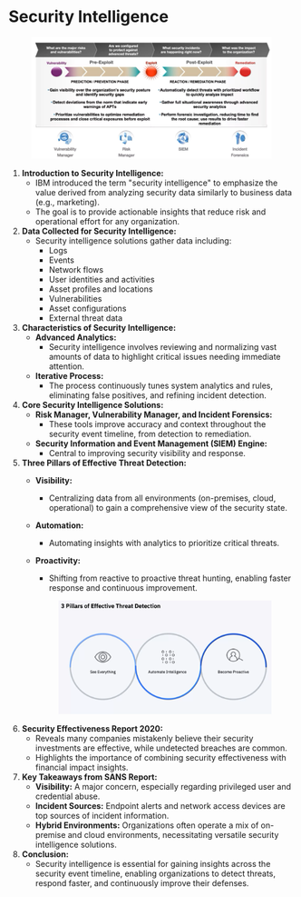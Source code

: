 # Security Intelligence

<figure><img src="../.gitbook/assets/image (40).png" alt=""><figcaption></figcaption></figure>

1. **Introduction to Security Intelligence:**
   * IBM introduced the term "security intelligence" to emphasize the value derived from analyzing security data similarly to business data (e.g., marketing).
   * The goal is to provide actionable insights that reduce risk and operational effort for any organization.
2. **Data Collected for Security Intelligence:**
   * Security intelligence solutions gather data including:
     * Logs
     * Events
     * Network flows
     * User identities and activities
     * Asset profiles and locations
     * Vulnerabilities
     * Asset configurations
     * External threat data
3. **Characteristics of Security Intelligence:**
   * **Advanced Analytics:**
     * Security intelligence involves reviewing and normalizing vast amounts of data to highlight critical issues needing immediate attention.
   * **Iterative Process:**
     * The process continuously tunes system analytics and rules, eliminating false positives, and refining incident detection.
4. **Core Security Intelligence Solutions:**
   * **Risk Manager, Vulnerability Manager, and Incident Forensics:**
     * These tools improve accuracy and context throughout the security event timeline, from detection to remediation.
   * **Security Information and Event Management (SIEM) Engine:**
     * Central to improving security visibility and response.
5. **Three Pillars of Effective Threat Detection:**
   * **Visibility:**
     * Centralizing data from all environments (on-premises, cloud, operational) to gain a comprehensive view of the security state.
   * **Automation:**
     * Automating insights with analytics to prioritize critical threats.
   *   **Proactivity:**

       * Shifting from reactive to proactive threat hunting, enabling faster response and continuous improvement.

       <figure><img src="../.gitbook/assets/image (41).png" alt=""><figcaption></figcaption></figure>
6. **Security Effectiveness Report 2020:**
   * Reveals many companies mistakenly believe their security investments are effective, while undetected breaches are common.
   * Highlights the importance of combining security effectiveness with financial impact insights.
7. **Key Takeaways from SANS Report:**
   * **Visibility:** A major concern, especially regarding privileged user and credential abuse.
   * **Incident Sources:** Endpoint alerts and network access devices are top sources of incident information.
   * **Hybrid Environments:** Organizations often operate a mix of on-premise and cloud environments, necessitating versatile security intelligence solutions.
8. **Conclusion:**
   * Security intelligence is essential for gaining insights across the security event timeline, enabling organizations to detect threats, respond faster, and continuously improve their defenses.
